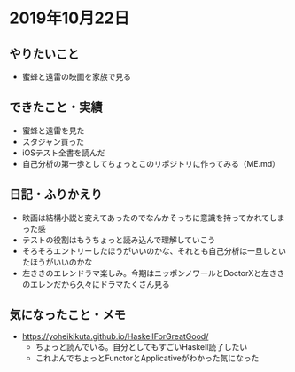 # 2019年10月22日

## やりたいこと

- 蜜蜂と遠雷の映画を家族で見る

## できたこと・実績

- 蜜蜂と遠雷を見た
- スタジャン買った
- iOSテスト全書を読んだ
- 自己分析の第一歩としてちょっとこのリポジトリに作ってみる（ME.md）

## 日記・ふりかえり

- 映画は結構小説と変えてあったのでなんかそっちに意識を持ってかれてしまった感
- テストの役割はもうちょっと読み込んで理解していこう
- そろそろエントリーしたほうがいいのかな、それとも自己分析は一旦しといたほうがいいのかな
- 左ききのエレンドラマ楽しみ。今期はニッポンノワールとDoctorXと左ききのエレンだから久々にドラマたくさん見る

## 気になったこと・メモ

- https://yoheikikuta.github.io/HaskellForGreatGood/
  - ちょっと読んでいる。自分としてもすごいHaskell読了したい
  - これよんでちょっとFunctorとApplicativeがわかった気になった
